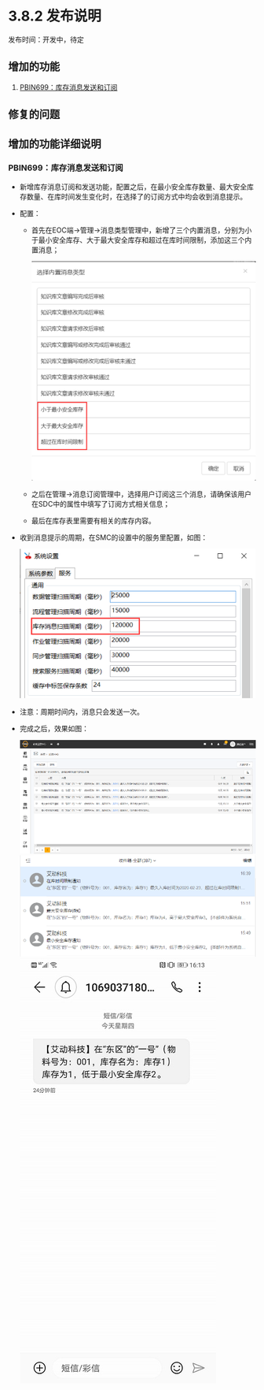 # 3.8.2 发布说明

发布时间：开发中，待定

## 增加的功能

1. [PBIN699：库存消息发送和订阅](#PBIN699：库存消息发送和订阅)

## 修复的问题

## 增加的功能详细说明

### PBIN699：库存消息发送和订阅

* 新增库存消息订阅和发送功能，配置之后，在最小安全库存数量、最大安全库存数量、在库时间发生变化时，在选择了的订阅方式中均会收到消息提示。

* 配置：
  * 首先在EOC端→管理→消息类型管理中，新增了三个内置消息，分别为小于最小安全库存、大于最大安全库存和超过在库时间限制，添加这三个内置消息；
  
    ![382](./3.8.2_res/images/kucunxiaoxi4.png)

  * 之后在管理→消息订阅管理中，选择用户订阅这三个消息，请确保该用户在SDC中的属性中填写了订阅方式相关信息；

  * 最后在库存表里需要有相关的库存内容。

* 收到消息提示的周期，在SMC的设置中的服务里配置，如图：

  ![382](./3.8.2_res/images/kucunxiaoxi5.png)

* 注意：周期时间内，消息只会发送一次。

* 完成之后，效果如图：

  ![382](./3.8.2_res/images/kucunxiaoxi1.png)
  ![382](./3.8.2_res/images/kucunxiaoxi2.png)
  ![382](./3.8.2_res/images/kucunxiaoxi3.png)